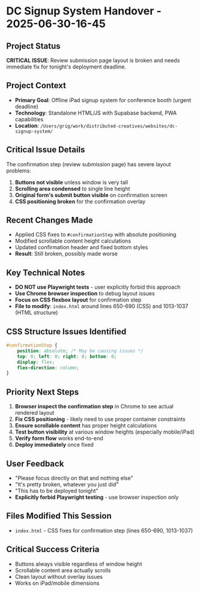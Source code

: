 # DC Signup System Handover - 2025-06-30-16-45

## Project Status
**CRITICAL ISSUE**: Review submission page layout is broken and needs immediate fix for tonight's deployment deadline.

## Project Context
- **Primary Goal**: Offline iPad signup system for conference booth (urgent deadline)
- **Technology**: Standalone HTML/JS with Supabase backend, PWA capabilities
- **Location**: `/Users/grig/work/distributed-creatives/websites/dc-signup-system/`

## Critical Issue Details
The confirmation step (review submission page) has severe layout problems:
1. **Buttons not visible** unless window is very tall
2. **Scrolling area condensed** to single line height 
3. **Original form's submit button visible** on confirmation screen
4. **CSS positioning broken** for the confirmation overlay

## Recent Changes Made
- Applied CSS fixes to `#confirmationStep` with absolute positioning
- Modified scrollable content height calculations
- Updated confirmation header and fixed bottom styles
- **Result**: Still broken, possibly made worse

## Key Technical Notes
- **DO NOT use Playwright tests** - user explicitly forbid this approach
- **Use Chrome browser inspection** to debug layout issues
- **Focus on CSS flexbox layout** for confirmation step
- **File to modify**: `index.html` around lines 650-690 (CSS) and 1013-1037 (HTML structure)

## CSS Structure Issues Identified
```css
#confirmationStep {
    position: absolute; /* May be causing issues */
    top: 0; left: 0; right: 0; bottom: 0;
    display: flex;
    flex-direction: column;
}
```

## Priority Next Steps
1. **Browser inspect the confirmation step** in Chrome to see actual rendered layout
2. **Fix CSS positioning** - likely need to use proper container constraints
3. **Ensure scrollable content** has proper height calculations
4. **Test button visibility** at various window heights (especially mobile/iPad)
5. **Verify form flow** works end-to-end
6. **Deploy immediately** once fixed

## User Feedback
- "Please focus directly on that and nothing else"
- "It's pretty broken, whatever you just did"
- "This has to be deployed tonight"
- **Explicitly forbid Playwright testing** - use browser inspection only

## Files Modified This Session
- `index.html` - CSS fixes for confirmation step (lines 650-690, 1013-1037)

## Critical Success Criteria
- Buttons always visible regardless of window height
- Scrollable content area actually scrolls
- Clean layout without overlay issues
- Works on iPad/mobile dimensions
